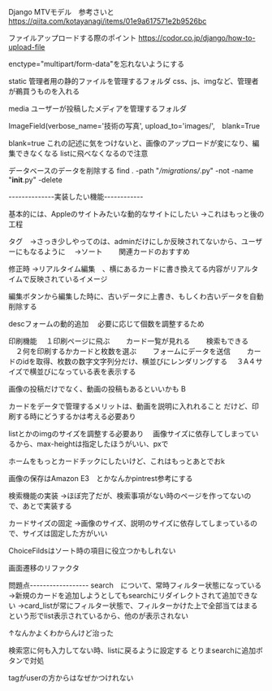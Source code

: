 Django MTVモデル　参考さいと
https://qiita.com/kotayanagi/items/01e9a617571e2b9526bc

ファイルアップロードする際のポイント
https://codor.co.jp/django/how-to-upload-file

enctype="multipart/form-data"を忘れないようにする

static
管理者用の静的ファイルを管理するフォルダ
css、js、imgなど、管理者が鵜買うものを入れる

media
ユーザーが投稿したメディアを管理するフォルダ

ImageField(verbose_name='技術の写真', upload_to='images/',　blank=True

blank=true
これの記述に気をつけないと、画像のアップロードが変になり、編集できなくなる
listに飛べなくなるので注意

データベースのデータを削除する
find . -path "*/migrations/*.py" -not -name "__init__.py" -delete


--------------実装したい機能------------

基本的には、Appleのサイトみたいな動的なサイトにしたい
→これはもっと後の工程

タグ　→さっき少しやってのは、adminだけにしか反映されてないから、ユーザーにもなるように
　→ソート
　　関連カードのおすすめ

修正時
→リアルタイム編集　、横にあるカードに書き換えてる内容がリアルタイムで反映されているイメージ

編集ボタンから編集した時に、古いデータに上書き、もしくわ古いデータを自動削除する

descフォームの動的追加
　必要に応じて個数を調整するため

印刷機能
　１印刷ページに飛ぶ
　　カード一覧が見れる
　　検索もできる
　２何を印刷するかカードと枚数を選ぶ
　　フォームにデータを送信
　　カードのidを取得、枚数の数字文字列分だけ、横並びにレンダリングする
　３A４サイズで横並びになっている表を表示する

画像の投稿だけでなく、動画の投稿もあるといいかも B

カードをデータで管理するメリットは、動画を説明に入れれること
だけど、印刷する時にどうするかは考える必要あり

listとかのimgのサイズを調整する必要あり
　画像サイズに依存してしまっているから、max-heightは指定したほうがいい、pxで

ホームをもっとカードチックにしたいけど、これはもっとあとでおk

画像の保存はAmazon E3　とかなんかpintrest参考にする

検索機能の実装
→ほぼ完了だが、検索事項がない時のページを作ってないので、あとで実装する

カードサイズの固定
->画像のサイズ、説明のサイズに依存してしまっているので、サイズは固定した方がいい

ChoiceFildsはソート時の項目に役立つかもしれない

画面遷移のリファクタ



問題点------------------
search　について、常時フィルター状態になっている
→新規のカードを追加しようとしてもsearchにリダイレクトされて追加できない
→card_listが常にフィルター状態で、フィルターかけた上で全部当てはまるという形でlist表示されているから、他のが表示されない

↑なんかよくわからんけど治った

検索窓に何も入力してない時、listに戻るように設定する
とりまsearchに追加ボタンで対処

tagがuserの方からはなぜかつけれない



